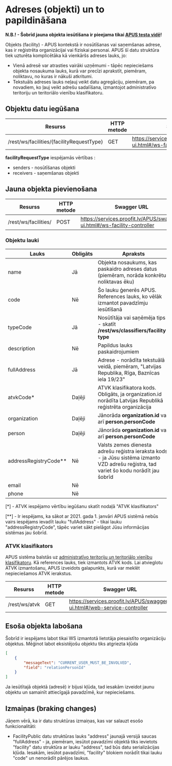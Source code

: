 # Adreses (objekti) un to papildināšana

**N.B.! - Šobrīd jauna objekta iesūtīšana ir pieejama tikai [APUS testa vidē](https://services.proofit.lv/APUS)!**

Objekts (facility) - APUS kontekstā ir nosūtīšanas vai saņemšanas adrese, kas ir reģistrēta organizācijai vai fiziskai personai. 
APUS šī datu struktūra tiek uzturēta komplicētāka kā vienkāršs adreses lauks, jo:
* Vienā adresē var atrasties vairāki uzņēmumi - tāpēc nepieciešams objekta nosaukuma lauks, kurā var precīzi aprakstīt, piemēram, noliktavu, no kuras ir nākuši atkritumi.
* Tekstuāls adreses lauks neļauj veikt datu agregāciju, piemēram, pa novadiem, ko ļauj veikt adrešu sadalīšana, izmantojot administratīvo teritoriju un teritoriālo vienību klasifikatoru.

## Objektu datu iegūšana

| Resurss                                   | HTTP metode   | Swagger URL                                                              |
| ---                                       | ---           | ---                                                                      |
| /rest/ws/facilities/{facilityRequestType} | GET           | https://services.proofit.lv/APUS/swagger-ui.html#/ws-facility-controller |

**facilityRequestType** iespējamās vērtības :
* senders - nosūtīšanas objekti
* receivers - saņemšanas objekti

## Jauna objekta pievienošana

| Resurss              | HTTP metode   | Swagger URL                                                              |
| ---                  | ---           | ---                                                                      |
| /rest/ws/facilities/ | POST          | https://services.proofit.lv/APUS/swagger-ui.html#/ws-facility-controller |

### Objektu lauki
| Lauks                 | Obligāts | Apraksts |
| ---                   | ---      | --- |
| name                  | Jā       | Objekta nosaukums, kas paskaidro adreses datus (piemēram, norāda konkrētu noliktavas ēku) |
| code                  | Nē       | Šo lauku ģenerēs APUS. References lauks, ko vēlāk izmantot pavadzīmju iesūtīšanā |
| typeCode              | Jā       | Nosūtītāja vai saņēmēja tips - skatīt **/rest/ws/classifiers/facility-type** |
| description           | Nē       | Papildus lauks paskaidrojumiem |
| fullAddress           | Jā       | Adrese - norādīta tekstuālā veidā, piemēram, "Latvijas Republika, Rīga, Baznīcas iela 19/23" 
| atvkCode*             | Daļēji   | ATVK klasifikatora kods. Obligāts, ja organization.id norādīta Latvijas Republikā reģistrēta organizācija |
| organization          | Daļēji   | Jānorāda **organization.id** vai arī **person.personCode** |
| person                | Daļēji   | Jānorāda **organization.id** vai arī **person.personCode** |
| addressRegistryCode** | Nē       | Valsts zemes dienesta adrešu reģistra ieraksta kods - ja Jūsu sistēma izmanto VZD adrešu reģistra, tad variet šo kodu norādīt jau šobrīd|
| email                 | Nē       |  |
| phone                 | Nē       |  |

[*] - ATVK iespējamo vērtību iegūšanu skatīt nodaļā "ATVK klasifikators"

[**] - Ir iespējams, ka sākot ar 2021. gada 1. janvāri APUS sistēmā nebūs vairs iespējams ievadīt lauku "fullAddress" - tikai lauku "addressRegistryCode", tāpēc variet sākt pielāgot Jūsu informācijas sistēmas jau šobrīd.

### ATVK klasifikators
APUS sistēma balstās uz [administratīvo teritoriju un teritoriālo vienību klasifikatoru](https://www.csb.gov.lv/lv/statistika/klasifikacijas/atvk).
Kā references lauks, tiek izmantots ATVK kods.
Lai atvieglotu ATVK izmantošanu, APUS izveidots galapunkts, kurā var meklēt nepieciešamos ATVK ierakstus.

| Resurss       | HTTP metode | Swagger URL                                                              |
| ---           | ---         | ---                                                                      |
| /rest/ws/atvk | GET         | https://services.proofit.lv/APUS/swagger-ui.html#/web-service-controller |

## Esoša objekta labošana
Šobrīd ir iespējams labot tikai WS izmantotā lietotāja piesaistīto organizāciju objektus. Mēģinot labot eksistējošu objektu tiks atgriezta kļūda
```json
[
    {
        "messageText": "CURRENT_USER_MUST_BE_INVOLVED", 
        "field": "relationPersonId"
    }
]
```
Ja iesūtītajā objektā (adresē) ir bijusi kļūda, tad iesakām izveidot jaunu objektu un samainīt attiecīgajā pavadzīmē, kur nepieciešams.

## Izmaiņas (braking changes)
Jāņem vērā, ka ir datu struktūras izmaiņas, kas var salauzt esošo funkcionalitāti:
* FacilityPublic datu struktūras lauks "address" jaunajā versijā saucas "fullAddress" - ja, piemēram, iesūtot pavadzīmi objektā tiks ievietots "facility" datu struktūra ar lauku "address", tad būs datu serializācijas kļūda.
Iesakām, iesūtot pavadzīmi, "facility" blokiem norādīt tikai lauku "code" un nenorādīt pārējos laukus.

